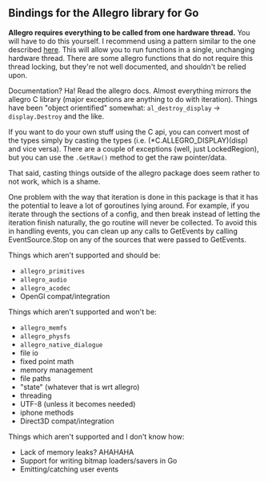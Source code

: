 Bindings for the Allegro library for Go
---------------------------------------

**Allegro requires everything to be called from one hardware
thread.** You will have to do this yourself. I recommend using a pattern
similar to the one described [here](
http://code.google.com/p/go-wiki/wiki/LockOSThread). This will allow
you to run functions in a single, unchanging hardware thread. There
are some allegro functions that do not require this thread locking,
but they're not well documented, and shouldn't be relied upon.

Documentation? Ha! Read the allegro docs. Almost everything mirrors the allegro
C library (major exceptions are anything to do with iteration). Things have been
"object orientified" somewhat: `al_destroy_display` -> `display.Destroy` and the
like.

If you want to do your own stuff using the C api, you can convert most of the
types simply by casting the types (i.e. (*C.ALLEGRO_DISPLAY)(disp) and vice
versa). There are a couple of exceptions (well, just LockedRegion), but you can
use the `.GetRaw()` method to get the raw pointer/data.

That said, casting things outside of the allegro package does seem rather to not
work, which is a shame.

One problem with the way that iteration is done in this package is
that it has the potential to leave a lot of goroutines lying
around. For example, if you iterate through the sections of a config,
and then break instead of letting the iteration finish naturally, the
go routine will never be collected. To avoid this in handling events,
you can clean up any calls to GetEvents by calling EventSource.Stop on
any of the sources that were passed to GetEvents.

Things which aren't supported and should be:

 - `allegro_primitives`
 - `allegro_audio`
 - `allegro_acodec`
 - OpenGl compat/integration

Things which aren't supported and won't be:

 - `allegro_memfs`
 - `allegro_physfs`
 - `allegro_native_dialogue`
 - file io
 - fixed point math
 - memory management
 - file paths
 - "state" (whatever that is wrt allegro)
 - threading
 - UTF-8 (unless it becomes needed)
 - iphone methods
 - Direct3D compat/integration

Things which aren't supported and I don't know how:

 - Lack of memory leaks? AHAHAHA
 - Support for writing bitmap loaders/savers in Go
 - Emitting/catching user events

